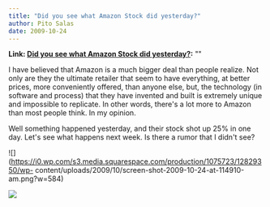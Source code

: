 ```yaml
---
title: "Did you see what Amazon Stock did yesterday?"
author: Pito Salas
date: 2009-10-24
---
```


**Link: [Did you see what Amazon Stock did yesterday?](None):** ""



I have believed that Amazon is a much bigger deal than people realize. Not
only are they the ultimate retailer that seem to have everything, at better
prices, more conveniently offered, than anyone else, but, the technology (in
software and process) that they have invented and built is extremely unique
and impossible to replicate. In other words, there's a lot more to Amazon than
most people think. In my opinion.

Well something happened yesterday, and their stock shot up 25% in one day.
Let's see what happens next week. Is there a rumor that I didn't see?

![](https://i0.wp.com/s3.media.squarespace.com/production/1075723/12829350/wp-
content/uploads/2009/10/screen-shot-2009-10-24-at-114910-am.png?w=584)

![](https://i0.wp.com/img.zemanta.com/pixy.gif?w=584)


